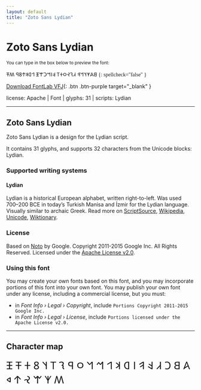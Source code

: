 ```yaml
---
layout: default
title: "Zoto Sans Lydian"
---
```


# Zoto Sans Lydian

<small>You can type in the box below to preview the font:</small>

<div contenteditable="true" class="texteditor" style="font-family: 'Zoto Sans Lydian';">
𐤡𐤠𐤶𐤰𐤫𐤥 𐤣𐤮𐤸𐤬𐤲𐤯 𐤤𐤦𐤪𐤢𐤷𐤴 𐤩𐤧𐤨𐤹𐤱𐤭 𐤵𐤳
{: spellcheck="false" }
</div>

[Download FontLab VFJ](https://downgit.github.io/#/home?url=https://github.com/fontlabcom/getgo-fonts/blob/main/getgo-fonts/apache/zotosans/zotosans-lydian.vfj){: .btn .btn-purple target="_blank" }

license: Apache \| Font \| glyphs: 31 \| scripts: Lydian

---


## Zoto Sans Lydian

Zoto Sans Lydian is a design for the Lydian script.

It contains 31 glyphs, and supports 32 characters from the Unicode blocks: Lydian.


### Supported writing systems


#### Lydian

Lydian is a historical European alphabet, written right-to-left. Was used 700–200 BCE in today’s Turkish Manisa and İzmir for the Lydian language. Visually similar to archaic Greek. Read more on [ScriptSource](https://scriptsource.org/scr/Lydi), [Wikipedia](https://en.wikipedia.org/wiki/ISO_15924:Lydi), [Unicode](https://www.unicode.org/versions/Unicode13.0.0/ch08.pdf#G26511), [Wiktionary](https://en.wiktionary.org/wiki/Category:Lydian_script).


### License

Based on [Noto](https://github.com/notofonts) by Google. Copyright 2011-2015 Google Inc. All Rights Reserved. Licensed under the [Apache License v2.0](https://www.apache.org/licenses/LICENSE-2.0.txt).

### Using this font

You may create your own fonts based on this font, and you may incorporate portions of this font into your own font. You may publish your own font under any license, including a commercial license, but you must:

- in _Font Info › Legal › Copyright_, include `Portions Copyright 2011-2015 Google Inc.`
- in _Font Info › Legal › License_, include `Portions licensed under the Apache License v2.0.`


---

## Character map

<div style="font-family: 'Zoto Sans Lydian'; font-size: 2em;">
𐤠 𐤡 𐤢 𐤣 𐤤 𐤥 𐤦 𐤧 𐤨 𐤩 𐤪 𐤫 𐤬 𐤭 𐤮 𐤯 𐤰 𐤱 𐤲 𐤳 𐤴 𐤵 𐤶 𐤷 𐤸 𐤹 𐤿
</div>

